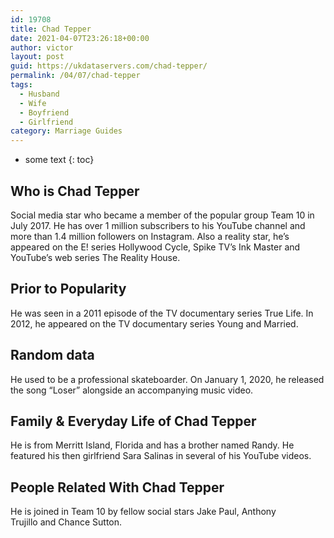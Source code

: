 ```yaml
---
id: 19708
title: Chad Tepper
date: 2021-04-07T23:26:18+00:00
author: victor
layout: post
guid: https://ukdataservers.com/chad-tepper/
permalink: /04/07/chad-tepper
tags:
  - Husband
  - Wife
  - Boyfriend
  - Girlfriend
category: Marriage Guides
---
```


* some text
{: toc}


## Who is Chad Tepper



Social media star who became a member of the popular group Team 10 in July 2017. He has over 1 million subscribers to his YouTube channel and more than 1.4 million followers on Instagram. Also a reality star, he&#8217;s appeared on the E! series Hollywood Cycle, Spike TV&#8217;s Ink Master and YouTube&#8217;s web series The Reality House.  

                
                
                
## Prior to Popularity



He was seen in a 2011 episode of the TV documentary series True Life. In 2012, he appeared on the TV documentary series Young and Married. 

                
                
                
## Random data



He used to be a professional skateboarder. On January 1, 2020, he released the song &#8220;Loser&#8221; alongside an accompanying music video. 

                
                
                
## Family & Everyday Life of Chad Tepper



He is from Merritt Island, Florida and has a brother named Randy. He featured his then girlfriend Sara Salinas in several of his YouTube videos.

                
                
                
## People Related With Chad Tepper



He is joined in Team 10 by fellow social stars Jake Paul, Anthony Trujillo and Chance Sutton.  

                
              
            
          
          
          
